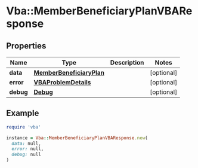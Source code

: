 # Vba::MemberBeneficiaryPlanVBAResponse

## Properties

| Name | Type | Description | Notes |
| ---- | ---- | ----------- | ----- |
| **data** | [**MemberBeneficiaryPlan**](MemberBeneficiaryPlan.md) |  | [optional] |
| **error** | [**VBAProblemDetails**](VBAProblemDetails.md) |  | [optional] |
| **debug** | [**Debug**](Debug.md) |  | [optional] |

## Example

```ruby
require 'vba'

instance = Vba::MemberBeneficiaryPlanVBAResponse.new(
  data: null,
  error: null,
  debug: null
)
```

